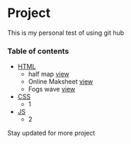 # Project

This is my personal test of using git hub 


### Table of contents 

* [HTML](https://github.com/bishnulamsal/project#html-time-lets-go)
  * half map [view](https://bishnulamsal.github.io/project/halfmap-stikey.html)
  * Online Maksheet [view](https://bishnulamsal.github.io/project/online-marksheet.html)
  * Fogs wave [view](https://bishnulamsal.github.io/project/html/fogs.html)
* [CSS](https://github.com/bishnulamsal/project#CSS-time-lets-go)
  * 1
* [JS](https://github.com/bishnulamsal/project#JS-time-lets-go)
  * 2

Stay updated for more project
